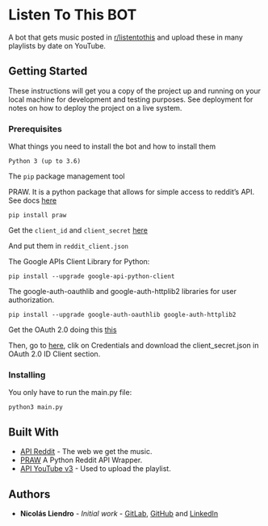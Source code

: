 # Listen To This BOT

A bot that gets music posted in [r/listentothis](https://www.reddit.com/r/listentothis/) and upload these in many playlists by date on YouTube.

## Getting Started

These instructions will get you a copy of the project up and running on your local machine for development and testing purposes. See deployment for notes on how to deploy the project on a live system.

### Prerequisites

What things you need to install the bot and how to install them

```
Python 3 (up to 3.6)
```

The `pip` package management tool

PRAW. It is a python package that allows for simple access to reddit’s API. See docs [here](https://praw.readthedocs.io/en/v3.1.0/index.html)

```
pip install praw
```

Get the `client_id` and `client_secret` [here](https://github.com/reddit-archive/reddit/wiki/OAuth2)

And put them in `reddit_client.json`

The Google APIs Client Library for Python:

```
pip install --upgrade google-api-python-client
```

The google-auth-oauthlib and google-auth-httplib2 libraries for user authorization.

```
pip install --upgrade google-auth-oauthlib google-auth-httplib2
```

Get the OAuth 2.0 doing this [this](https://developers.google.com/identity/protocols/oauth2/native-app#prerequisites)

Then, go to [here](https://console.developers.google.com/), clik on Credentials and download the client_secret.json in OAuth 2.0 ID Client section.

### Installing

You only have to run the main.py file:

```
python3 main.py
```

## Built With

- [API Reddit](https://www.reddit.com/dev/api/) - The web we get the music.
- [PRAW](https://praw.readthedocs.io/en/v3.1.0/index.html) A Python Reddit API Wrapper.
- [API YouTube v3](https://developers.google.com/youtube/v3/getting-started) - Used to upload the playlist.


## Authors

- **Nicolás Liendro** - _Initial work_ - [GitLab](https://gitlab.com/NicoLiendro14),
  [GitHub](https://github.com/NicoLiendro14) and
  [LinkedIn](https://www.linkedin.com/in/nicol%C3%A1s-liendro-00248a178/)
